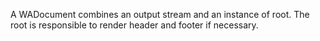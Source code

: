 A WADocument combines an output stream and an instance of root. The root is responsible to render header and footer if necessary.